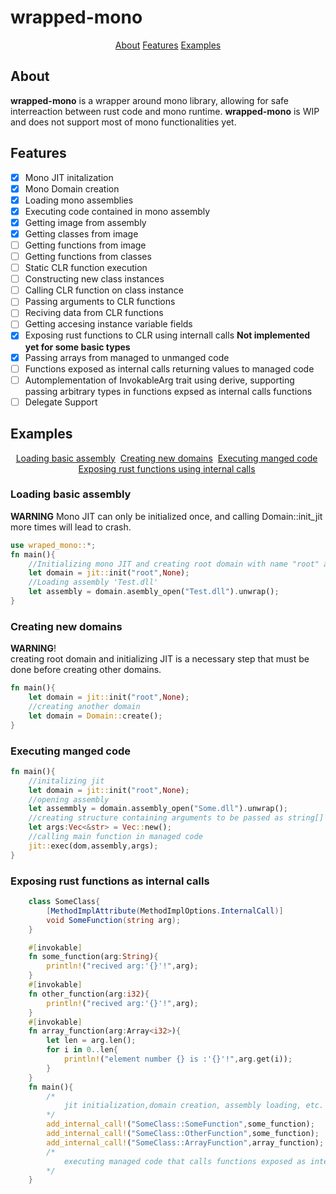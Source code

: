 # wrapped-mono
<p align = "center">
     <a href="#About">About<a> 
     <a href="#Features">Features<a> 
     <a href="#Examples">Examples<a> 
</p>

## About
**wrapped-mono** is a wrapper around mono library, allowing for safe interreaction between rust code and mono runtime. **wrapped-mono** is WIP and does not support most of mono functionalities yet.
## Features
- [x] Mono JIT initalization  
- [x] Mono Domain creation
- [x] Loading mono assemblies
- [x] Executing code contained in mono assembly
- [x] Getting image from assembly
- [x] Getting classes from image
- [ ] Getting functions from image
- [ ] Getting functions from classes
- [ ] Static CLR function execution
- [ ] Constructing new class instances
- [ ] Calling CLR function on class instance
- [ ] Passing arguments to CLR functions
- [ ] Reciving data from CLR functions
- [ ] Getting accesing instance variable fields 
- [X] Exposing rust functions to CLR using internall calls **Not implemented yet for some basic types**
- [X] Passing arrays from managed to unmanged code
- [ ] Functions exposed as internal calls returning values to managed code
- [ ] Automplementation of InvokableArg trait using derive, supporting passing arbitrary types in functions expsed as internal calls functions
- [ ] Delegate Support
## Examples
<p align = "center">
    <a href="#Loading">Loading basic assembly<a>&nbsp;
    <a href="#Creating new domains">Creating new domains<a>&nbsp;
    <a href="#Executing manged code">Executing manged code<a>&nbsp;
    <a href="# Exposing rust functions as internal calls">Exposing rust functions using internal calls<a>&nbsp;
</p>

### Loading basic assembly
**WARNING** Mono JIT can only be initialized once, and calling Domain::init_jit more times will lead to crash.
```rust
use wraped_mono::*;
fn main(){
    //Initializing mono JIT and creating root domain with name "root" and no version specifincation (default runtime version)
    let domain = jit::init("root",None);
    //Loading assembly 'Test.dll'
    let assembly = domain.asembly_open("Test.dll").unwrap();
}
```
### Creating new domains
**WARNING**!<br> creating root domain and initializing JIT is a necessary step that must be done before creating other domains.
```rust
fn main(){
    let domain = jit::init("root",None);
    //creating another domain 
    let domain = Domain::create();
}
```
### Executing manged code
```rust
fn main(){
    //initalizing jit
    let domain = jit::init("root",None);
    //opening assembly
    let assemmbly = domain.assembly_open("Some.dll").unwrap();
    //creating structure containing arguments to be passed as string[] args
    let args:Vec<&str> = Vec::new();
    //calling main function in managed code
    jit::exec(dom,assembly,args);
}
```
### Exposing rust functions as internal calls
```cs
    class SomeClass{
        [MethodImplAttribute(MethodImplOptions.InternalCall)]
        void SomeFunction(string arg);
    }
```
```rust
    #[invokable]
    fn some_function(arg:String){
        println!("recived arg:'{}'!",arg);
    }
    #[invokable]
    fn other_function(arg:i32){
        println!("recived arg:'{}'!",arg);
    }
    #[invokable]
    fn array_function(arg:Array<i32>){
        let len = arg.len();
        for i in 0..len{
            println!("element number {} is :'{}'!",arg.get(i));
        }
    }
    fn main(){
        /*
            jit initialization,domain creation, assembly loading, etc.
        */
        add_internal_call!("SomeClass::SomeFunction",some_function);
        add_internal_call!("SomeClass::OtherFunction",some_function);
        add_internal_call!("SomeClass::ArrayFunction",array_function);
        /*
            executing managed code that calls functions exposed as internal calls
        */
    }
```